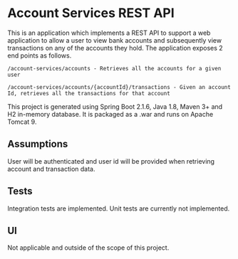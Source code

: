 # Account Services REST API

This is an application which implements a REST API to support a web application to allow a user to view bank accounts and subsequently view transactions on any of the accounts they hold. 
The application exposes 2 end points as follows.

```
/account-services/accounts - Retrieves all the accounts for a given user

/account-services/accounts/{accountId}/transactions - Given an account Id, retrieves all the transactions for that account
```

This project is generated using Spring Boot 2.1.6, Java 1.8, Maven 3+ and H2 in-memory database. It is packaged as a .war and runs on Apache Tomcat 9.

## Assumptions

User will be authenticated and user id will be provided when retrieving account and transaction data.


## Tests
Integration tests are implemented.
Unit tests are currently not implemented.

## UI
Not applicable and outside of the scope of this project. 
